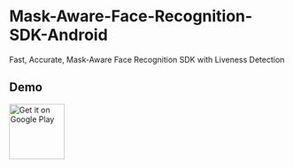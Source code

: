 # Mask-Aware-Face-Recognition-SDK-Android
Fast, Accurate, Mask-Aware Face Recognition SDK with Liveness Detection

## Demo
<a href="https://play.google.com/store/apps/details?id=com.ttv.facedemo" target="_blank">
  <img alt="Get it on Google Play" src="https://goo.gl/cR2qQH" height="100"/>
</a>
